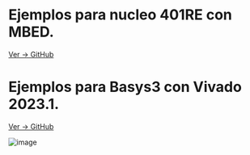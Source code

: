 # **Ejemplos para nucleo 401RE con MBED.**
[Ver -> GitHub](https://github.com/crelec/Ejemplos-MBED)
# **Ejemplos para Basys3 con Vivado 2023.1.**
[Ver -> GitHub](https://github.com/crelec/VHDL-Basys3)

![image](https://github.com/ceroma1/VHDL-Basys3/assets/49888643/a87a2e6d-104a-49c5-a9e1-631fd0fc7bea)
